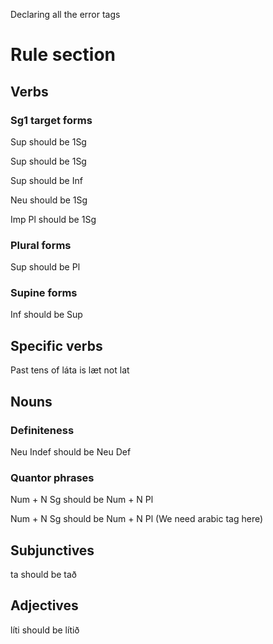 































































































Declaring all the error tags


# Rule section




## Verbs


### Sg1 target forms

Sup should be 1Sg


Sup  should be 1Sg


Sup  should be Inf


Neu should be 1Sg

Imp Pl should be 1Sg


### Plural forms
Sup should be Pl





### Supine forms

Inf should be Sup


## Specific verbs

Past tens of láta is læt not lat

## Nouns


### Definiteness

Neu Indef should be Neu Def



### Quantor phrases

Num + N Sg should be Num + N Pl

Num + N Sg should be Num + N Pl (We need arabic tag here)


## Subjunctives


ta should be tað



## Adjectives

líti should be lítið




